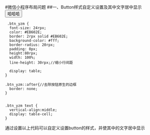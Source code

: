 #微信小程序布局问题
##一、Button样式自定义设置及其中文字居中显示
	<button class="btn_yzm" catchtap="getYzm">
		<text>哈哈哈</text>
	</button>

	 .btn_yzm {
	  font-size: 24rpx;
	  color: #EB602E;
	  border: 2rpx solid #EB602E;
	  background-color: #fff;
	  border-radius: 20rpx;
	  padding: 0px;
	  height:80rpx;
	  width: 100%;
	  line-height: 30rpx;//缩小行间距

	  display: table;
	}
	
	.btn_yzm::after{//去除按钮原生的边框
	  border: none; 
	}
	

	.btn_yzm text {
	  vertical-align:middle;
	  display: table-cell;
	}

通过设置以上代码可以自定义设置button的样式，并使其中的文字居中显示

